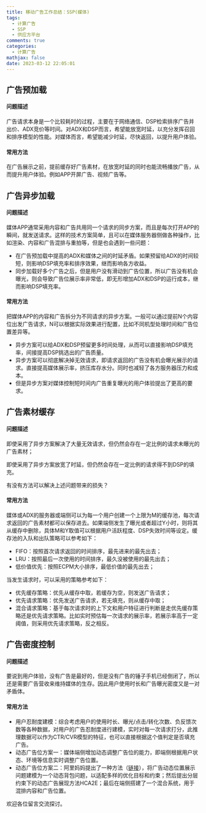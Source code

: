 ```yaml
---
title: 移动广告工作总结：SSP(媒体)
tags:
  - 计算广告
  - SSP
  - 供应方平台
comments: true
categories:
  - 计算广告
mathjax: false
date: 2023-03-12 22:05:01
---
```


## 广告预加载

#### 问题描述

广告请求本身是一个比较耗时的过程，主要在于网络通信、DSP检索排序广告并出价、ADX竞价等时间。对ADX和DSP而言，希望能放宽时延，以充分发挥召回和排序模型的性能。对媒体而言，希望能减少时延，尽快返回，以提升用户体验。

#### 常用方法

在广告展示之前，提前缓存好广告素材，在放宽时延的同时也能流畅播放广告，从而提升用户体验。例如APP开屏广告、视频广告等。

## 广告异步加载

#### 问题描述

媒体APP通常采用内容和广告共用同一个请求的同步方案，而且是每次打开APP的瞬间，就发送请求。这样的技术方案简单，且可以在媒体服务器侧做各种操作，比如渲染、内容和广告混排与重拍等，但是也会遇到一些问题：

* 在广告预加载中提高的ADX和媒体之间的时延矛盾。如果预留给ADX的时间较短，则影响DSP填充率和排序效果，继而影响各方收益。
* 同步加载好多个广告之后，但是用户没有滑动到广告位置，所以广告没有机会曝光，则会导致广告位展示率非常低，即无形增加ADX和DSP的运行成本，继而影响DSP填充率。

#### 常用方法

把媒体APP的内容和广告拆分为不同请求的异步方案。一般可以通过提前N个内容位出发广告请求，N可以根据实际效果进行配置，比如不同机型处理时间和广告位置差异等。

* 异步方案可以给ADX和DSP预留更多时间处理，从而可以直接影响DSP填充率，间接提高DSP挑选出的广告质量。
* 异步方案可以彻底解决掉无效请求，即请求返回的广告没有机会曝光展示的请求。直接提高媒体展示率，挤压库存水分。同时也减轻了各方服务器压力和成本。
* 但是异步方案对媒体控制短时间内广告重复曝光的用户体验提出了更高的要求。

## 广告素材缓存

#### 问题描述

即使采用了异步方案解决了大量无效请求，但仍然会存在一定比例的请求未曝光的广告素材；

即使采用了异步方案放宽了时延，但仍然会存在一定比例的请求得不到DSP的填充。

有没有方法可以解决上述问题带来的损失？

#### 常用方法

媒体或ADX的服务器或端侧可以为每一个用户创建一个上限为M的缓存池，每次请求返回的广告素材都可以保存进去。如果端侧发生了曝光或者超过Y小时，则将其从缓存中删除，具体M和Y取值可以根据用户活跃程度、DSP失效时间等设定。缓存池的入队和出队策略可以参考如下：

* FIFO：按照首次请求返回的时间排序，最先进来的最先出去；
* LRU：按照最后一次使用的时间排序，最久没被使用的最先出去；
* 低价值优先：按照ECPM大小排序，最低价值的最先出去；

当发生请求时，可以采用的策略参考如下：

* 优先缓存策略：优先从缓存中取，若缓存为空，则发送广告请求；
* 优先请求策略：优先发送广告请求，若无填充，则从缓存中取；
* 混合请求策略：基于每次请求时的上下文和用户特征进行判断是走优先缓存策略还是优先请求策略。比如实时预估每一次请求的展示率，若展示率高于一定阈值，则采用优先请求策略，反之相反。

## 广告密度控制

#### 问题描述

要说到用户体验，没有广告是最好的，但是没有广告的锤子手机已经倒闭了，所以还是需要广告营收来维持媒体的生存。因此用户使用时长和广告曝光密度又是一对矛盾体。

#### 常用方法

* 用户忍耐度建模：综合考虑用户的使用时长、曝光/点击/转化次数、负反馈次数等各种数据，对用户的广告忍耐度进行建模，实时对每一次请求打分，此推理数据可以作为CTR/CVR模型的特征，也可以直接根据这个值判定是否填充广告。
* 动态广告位方案一：媒体端侧增加动态调整广告位的能力，即端侧根据用户状态、环境等信息实时调整广告位置。
* 动态广告位方案二：阿里妈妈提出了一种方法（[链接](https://zhuanlan.zhihu.com/p/595145691)），将广告动态位置展示问题建模为一个动态背包问题，以适配多样的优化目标和约束；然后提出分层约束下的动态广告展现方法HCA2E；最后在端侧搭建了一个混合系统，用于混排内容和广告位置。

欢迎各位留言交流探讨。